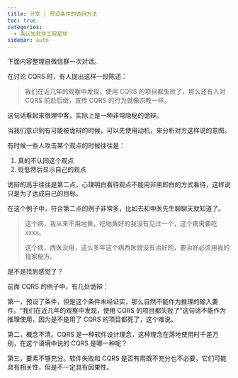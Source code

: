```yaml
---
title: 分享 | 预设条件的诡辩方法
toc: true
categories: 
  - 高认知软件工程星球
sidebar: auto
---
```


下面内容整理自微信群一次对话。

在讨论 CQRS 时，有人提出这样一段陈述：

> 我们在近几年的观察中发现，使用 CQRS 的项目都失败了，那么还有人对 CQRS 前赴后继，宣传 CQRS 的行为就像宗教一样。

这句话看起来很理中客，实际上是一种非常隐秘的诡辩。

当我们意识到有可能被诡辩的时候，可以先使用动机，来分析对方这样说的意图。

有时候一些人攻击某个观点的时候往往是：

1. 真的不认同这个观点
2. 贬低然后显示自己的观点

诡辩的高手往往是第二点，心理明白看待观点不能用非黑即白的方式看待，这样说只是为了达成自己的目标。

在这个例子中，符合第二点的例子非常多，比如去和中医先生聊聊天就知道了。

> 这个病，我从来不用地黄，吃地黄好的我没有见过一个，这个病需要吃 xxxx。
>
> 这个病，西医没用，这么多年这个病西医就没有治好的，要治好必须用我的独家秘方。

是不是找到感觉了？

前面 CQRS 的例子中，有几处诡辩：

第一，预设了条件，但是这个条件未经证实，那么自然不能作为推理的输入要件。“我们在近几年的观察中发现，使用 CQRS 的项目都失败了”这句话不能作为推理使用，因为是不是用了 CQRS 的项目都死了，这个难说。

第二，概念不清。CQRS 是一种软件设计理念，这种理念在落地使用时千差万别，在这个语境中说的 CQRS 是哪一种呢？

第三，要素不够充分。软件失败和 CQRS 是否有用既不充分也不必要，它们可能具有相关性，但是不一定具有因果性。



